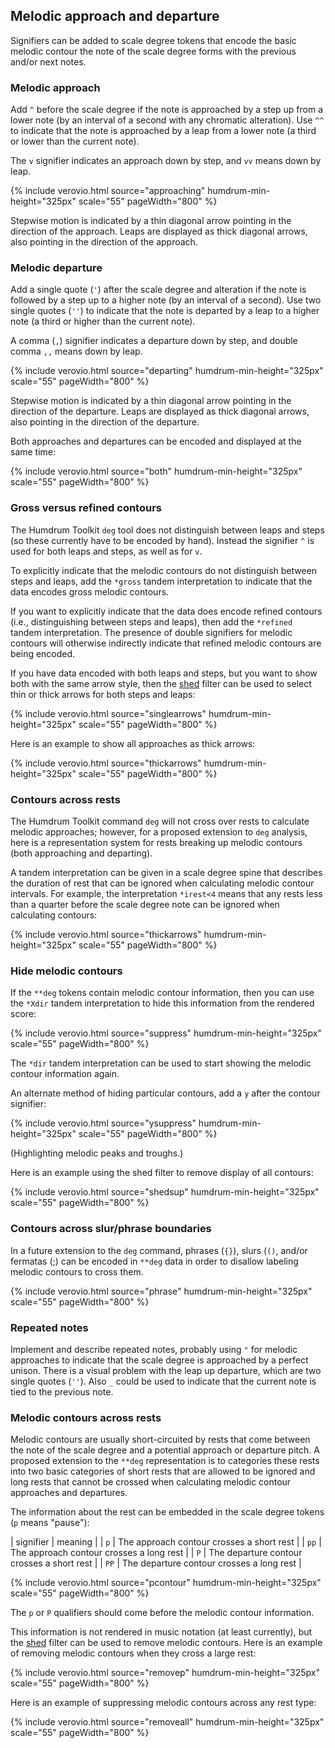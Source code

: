 
## Melodic approach and departure ##

Signifiers can be added to scale degree tokens that encode the basic
melodic contour the note of the scale degree forms with the previous
and/or next notes.



### Melodic approach ###

Add `^` before the scale degree if the note is approached by a step
up from a lower note (by an interval of a second with any chromatic
alteration).  Use `^^` to indicate that the note is approached by
a leap from a lower note (a third or lower than the current note).

The `v` signifier indicates an approach down by step, and `vv` means
down by leap.

{% include verovio.html
	source="approaching"
	humdrum-min-height="325px"
	scale="55"
	pageWidth="800"
%}
<script type="application/x-humdrum" id="approaching">
**kern	**deg
*clefG2	*
*M4/4	*
*k[]	*
*C:	*C:
=1	=1
4c	1
4d	^2
4e	^3
4f	^4
4g	^5
4e	vv3
4c	vv1
4G	vv5
4c	^^1
=	=
*-	*-
</script>

Stepwise motion is indicated by a thin diagonal arrow pointing in
the direction of the approach.  Leaps are displayed as thick diagonal
arrows, also pointing in the direction of the approach.



### Melodic departure ###

Add a single quote (`'`) after the scale degree and alteration if
the note is followed by a step up to a higher note (by an interval
of a second).  Use two single quotes (`''`) to indicate that the
note is departed by a leap to a higher note (a third or higher than
the current note).

A comma (`,`) signifier indicates a departure down by step, and
double comma `,,`  means down by leap.

{% include verovio.html
	source="departing"
	humdrum-min-height="325px"
	scale="55"
	pageWidth="800"
%}
<script type="application/x-humdrum" id="departing">
**kern	**deg
*clefG2	*
*M4/4	*
*k[]	*
*C:	*C:
=1	=1
4c	1'
4d	2'
4e	3'
4f	4'
4g	5,,
4e	3,,
4c	1,,
4G	5''
4c	1
=	=
*-	*-
</script>

Stepwise motion is indicated by a thin diagonal arrow pointing in
the direction of the departure.  Leaps are displayed as thick
diagonal arrows, also pointing in the direction of the departure.

Both approaches and departures can be encoded and displayed at the same time:

{% include verovio.html
	source="both"
	humdrum-min-height="325px"
	scale="55"
	pageWidth="800"
%}
<script type="application/x-humdrum" id="both">
**kern	**deg
*clefG2	*
*M4/4	*
*k[]	*
*C:	*C:
=1	=1
4c	1'
4d	^2'
4e	^3'
4f	^4'
4g	^5,,
4e	vv3,,
4c	vv1,,
4G	vv5''
4c	^^1
=	=
*-	*-
</script>


### Gross versus refined contours ###

The Humdrum Toolkit `deg` tool does not distinguish between leaps and
steps (so these currently have to be encoded by hand).   Instead
the signifier `^` is used for both leaps and steps, as well as 
for `v`.

To explicitly indicate that the melodic contours do not distinguish
between steps and leaps, add the `*gross` tandem interpretation to
indicate that the data encodes gross melodic contours.

If you want to explicitly indicate that the data does encode refined
contours (i.e., distinguishing between steps and leaps), then add
the `*refined` tandem interpretation.  The presence of double 
signifiers for melodic contours will otherwise indirectly indicate
that refined melodic contours are being encoded.

If you have data encoded with both leaps and steps, but you want
to show both with the same arrow style, then the <a
href="/filter/shed">shed</a> filter can be used to select thin or
thick arrows for both steps and leaps:

{% include verovio.html
	source="singlearrows"
	humdrum-min-height="325px"
	scale="55"
	pageWidth="800"
%}
<script type="application/x-humdrum" id="singlearrows">
!!!ONB: thin arrows for both steps and leaps
!!!filter: shed -x deg -e "s/\^+/^/g; s/v+/v/g"
**kern	**deg
*clefG2	*
*M4/4	*
*k[]	*
*C:	*C:
=1	=1
4c	1
4d	^2
4e	^3
4f	^4
4g	^5
4e	vv3
4c	vv1
4G	vv5
4c	^^1
=	=
*-	*-
</script>

Here is an example to show all approaches as thick arrows:

{% include verovio.html
	source="thickarrows"
	humdrum-min-height="325px"
	scale="55"
	pageWidth="800"
%}
<script type="application/x-humdrum" id="thickarrows">
!!!ONB: thin arrows for both steps and leaps
!!!filter: shed -x deg -e "s/\^+/^^/g; s/v+/vv/g"
**kern	**deg
*clefG2	*
*M4/4	*
*k[]	*
*C:	*C:
=1	=1
4c	1
4d	^2
4e	^3
4f	^4
4g	^5
4e	vv3
4c	vv1
4G	vv5
4c	^^1
=	=
*-	*-
</script>


### Contours across rests ###

The Humdrum Toolkit command `deg` will not cross over rests to calculate
melodic approaches; however, for a proposed extension to `deg` analysis,
here is a representation system for rests breaking up melodic contours (both
approaching and departing).

A tandem interpretation can be given in a scale degree spine that describes
the duration of rest that can be ignored when calculating melodic contour intervals.
For example, the interpretation `*irest<4` means that any rests less than a quarter before
the scale degree note can be ignored when calculating contours:

{% include verovio.html
	source="thickarrows"
	humdrum-min-height="325px"
	scale="55"
	pageWidth="800"
%}
<script type="application/x-humdrum" id="thickarrows">
!!!ONB: thin arrows for both steps and leaps
!!!filter: shed -x deg -e "s/\^+/^^/g; s/v+/vv/g"
**kern	**deg
*clefG2	*
*M4/4	*
*k[]	*
*C:	*C:
=1	=1
*	*arest<4
4c	1
8r	r
4e	^3
4f	^4
4g	^5
4e	vv3
4c	vv1
4G	vv5
4c	^^1
=	=
*-	*-
</script>



### Hide melodic contours ###

If the `**deg` tokens contain melodic contour information, then you
can use the `*Xdir` tandem interpretation to hide this information
from the rendered score:

{% include verovio.html
	source="suppress"
	humdrum-min-height="325px"
	scale="55"
	pageWidth="800"
%}
<script type="application/x-humdrum" id="suppress">
**kern	**deg
*clefG2	*Xdir
*M4/4	*
*k[]	*
*C:	*C:
=1	=1
4c	1'
4d	^2'
4e	^3'
4f	^4'
4g	^5,,
4e	vv3,,
4c	vv1,,
4G	vv5''
4c	^^1
=	=
*-	*-
</script>

The `*dir` tandem interpretation can be used to start showing the melodic contour
information again.

An alternate method of hiding particular contours, add a `y` after the contour
signifier:

{% include verovio.html
	source="ysuppress"
	humdrum-min-height="325px"
	scale="55"
	pageWidth="800"
%}
<script type="application/x-humdrum" id="ysuppress">
**kern	**deg
*clefG2	*
*M4/4	*
*k[]	*
*C:	*C:
=1	=1
4c	1'y
4d	^y2'y
4e	^y3'y
4f	^y4'y
4g	^5,,
4e	vvy3,,y
4c	vvy1,,y
4G	vv5''
4c	^^y1
=	=
*-	*-
</script>

(Highlighting melodic peaks and troughs.)

Here is an example using the shed filter to remove display of all contours:


{% include verovio.html
	source="shedsup"
	humdrum-min-height="325px"
	scale="55"
	pageWidth="800"
%}
<script type="application/x-humdrum" id="shedsup">
!!!filter: shed -x deg -e "s/[,'v^]//g"
**kern	**deg
*clefG2	*
*M4/4	*
*k[]	*
*C:	*C:
=1	=1
4c	1'
4d	^2'
4e	^3'
4f	^4'
4g	^5,,
4e	vv3,,
4c	vv1,,
4G	vv5''
4c	^^1
=	=
*-	*-
</script>

### Contours across slur/phrase boundaries ###

In a future extension to the `deg` command, phrases (`{}`), slurs (`()`, and/or fermatas (;)
can be encoded in `**deg` data in order to disallow labeling melodic contours to
cross them.

{% include verovio.html
	source="phrase"
	humdrum-min-height="325px"
	scale="55"
	pageWidth="800"
%}
<script type="application/x-humdrum" id="phrase">
**kern	**deg
*clefG2	*
*M4/4	*
*k[]	*
*C:	*C:
=1	=1
{4c	{1'
4d	^2'
4e	^3'
4f	^4'
=2	=2
4g	^5,,
4e	vv3,,
2c}	vv1}
=3	=3
{4cc	{1,
4b	v7,
4a	v6,
4g	v5,,
=4	=4
4e	vv3''
4g	^^5,
2f}	v4}
=	=
*-	*-
</script>


### Repeated notes ###

Implement and describe repeated notes, probably using `"` for melodic
approaches to indicate that the scale degree is approached by a
perfect unison.  There is a visual problem with the leap up departure,
which are two single quotes  (`''`).  Also `_` could be used to
indicate that the current note is tied to the previous note.



### Melodic contours across rests ###

Melodic contours are usually short-circuited by rests that come between
the note of the scale degree and a potential approach or departure pitch.
A proposed extension to the `**deg` representation is to categories these
rests into two basic categories of short rests that are allowed to be
ignored and long rests that cannot be crossed when calculating 
melodic contour approaches and departures.

The information about the rest can be embedded in the scale degree tokens (`p` means "pause"):

| signifier | meaning |
| `p`       | The approach contour crosses a short rest  |
| `pp`      | The approach contour crosses a long rest   |
| `P`       | The departure contour crosses a short rest |
| `PP`      | The departure contour crosses a long rest  |


{% include verovio.html
	source="pcontour"
	humdrum-min-height="325px"
	scale="55"
	pageWidth="800"
%}
<script type="application/x-humdrum" id="pcontour">
**kern	**deg
*clefG2	*
*M4/4	*
*k[]	*
*C:	*C:
=1	=1
*	*irest<4
4c	1'
4d	^2PP'
4r	r
4f	pp^^4'
4g	^5'
8a	^6P'
8r	r
8b	p^7P'
8r	r
4cc	p^1
=	=
*-	*-
</script>

The `p` or `P` qualifiers should come before the melodic contour information.

This information is not rendered in music notation (at least currently), but
the <a href="/filter/shed">shed</a> filter can be used to remove melodic contours.
Here is an example of removing melodic contours when they cross a large rest:

{% include verovio.html
	source="removep"
	humdrum-min-height="325px"
	scale="55"
	pageWidth="800"
%}
<script type="application/x-humdrum" id="removep">
!!!filter: shed -x deg -e "s/pp(\^\^?|vv?)|PP(''?|,,?)//g"
**kern	**deg
*clefG2	*
*M4/4	*
*k[]	*
*C:	*C:
=1	=1
*	*irest<4
4c	1'
4d	^2PP'
4r	rR0
4f	pp^^4'
4g	^5'
8a	^6P'
8r	rr
8b	p^7P'
8r	rr
4cc	p^1
=	=
*-	*-
</script>

Here is an example of suppressing melodic contours across any rest type:

{% include verovio.html
	source="removeall"
	humdrum-min-height="325px"
	scale="55"
	pageWidth="800"
%}
<script type="application/x-humdrum" id="removeall">
!!!filter: shed -x deg -e "s/p+(\^\^?|vv?)|P+(''?|,,?)//g"
**kern	**deg
*clefG2	*
*M4/4	*
*k[]	*
*C:	*C:
=1	=1
*	*irest<4
4c	1'
4d	^2PP'
4r	rR0
4f	pp^^4'
4g	^5'
8a	^6P'
8r	rr0
8b	p^7P'
8r	rr0
4cc	p^1
=	=
*-	*-
</script>





